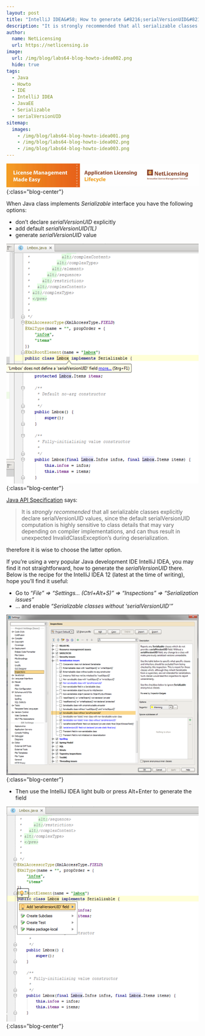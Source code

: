 ```yaml
---
layout: post
title: "IntelliJ IDEA&#58; How to generate &#8216;serialVersionUID&#8217;"
description: "It is strongly recommended that all serializable classes explicitly declare serialVersionUID values"
author:
  name: NetLicensing
  url: https://netlicensing.io
image:
  url: /img/blog/labs64-blog-howto-idea002.png
  hide: true
tags:
  - Java
  - Howto
  - IDE
  - IntelliJ IDEA
  - JavaEE
  - Serializable
  - serialVersionUID
sitemap:
  images:
    - /img/blog/labs64-blog-howto-idea001.png
    - /img/blog/labs64-blog-howto-idea002.png
    - /img/blog/labs64-blog-howto-idea003.png
---
```


![Labs64 NetLicensing](/img/NLIC-728x90-banner1.png "NetLicensing - Innovative License Management Solution"){:class="blog-center"}

When Java class implements _Serializable_ interface you have the following options:

  * don&#8217;t declare _serialVersionUID_ explicitly
  * add default _serialVersionUID(1L)_
  * generate _serialVersionUID_ value

![IntelliJ IDEA - serialVersionUID](/img/blog/labs64-blog-howto-idea001.png "IntelliJ IDEA - serialVersionUID"){:class="blog-center"}

<a title="Interface Serializable" href="https://docs.oracle.com/javase/7/docs/api/java/io/Serializable.html" target="_blank" rel="nofollow">Java API Specification</a> says:

> It is _strongly recommended_ that all serializable classes explicitly declare serialVersionUID values, since the default serialVersionUID computation is highly sensitive to class details that may vary depending on compiler implementations, and can thus result in unexpected InvalidClassException&#8217;s during deserialization.

therefore it is wise to choose the latter option.

If you&#8217;re using a very popular Java development IDE IntelliJ IDEA, you may find it not straightforward, how to generate the _serialVersionUID_ there. Below is the recipe for the IntelliJ IDEA 12 (latest at the time of writing), hope you&#8217;ll find it useful:

  * Go to &#8220;_File&#8221; => &#8220;Settings&#8230; (Ctrl+Alt+S)&#8221; => &#8220;Inspections&#8221; => &#8220;Serialization issues&#8221;_
  * &#8230; and enable _&#8220;Serializable classes without &#8216;serialVersionUID'&#8221;_

![IntelliJ IDEA - serialVersionUID](/img/blog/labs64-blog-howto-idea002.png "IntelliJ IDEA - serialVersionUID"){:class="blog-center"}

  * Then use the IntelliJ IDEA light bulb or press Alt+Enter to generate the field

![IntelliJ IDEA - serialVersionUID](/img/blog/labs64-blog-howto-idea003.png "IntelliJ IDEA - serialVersionUID"){:class="blog-center"}
